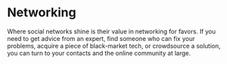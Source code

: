 # Networking
Where social networks shine is their value in networking for favors.  If you need to get advice from an expert, find someone who can fix your problems, acquire a piece of black-market tech, or crowdsource a solution, you can turn to your contacts and the online community at large.